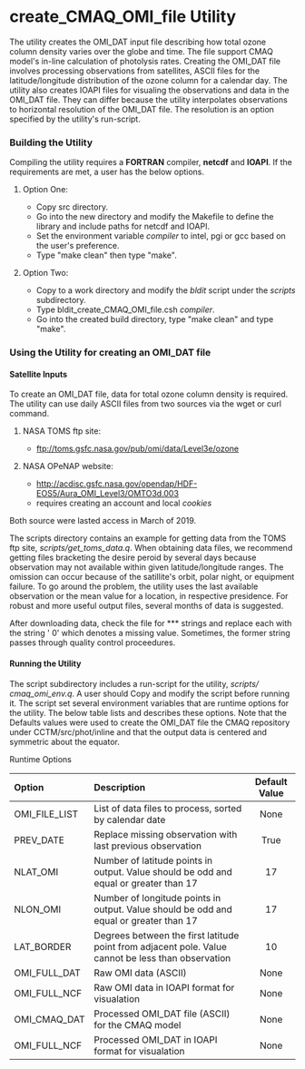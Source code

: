 # create_CMAQ_OMI_file Utility

The utility creates the OMI_DAT input file describing how total ozone column density varies over the globe and time.
The file support CMAQ model's in-line calculation of photolysis rates. Creating the OMI_DAT file involves processing 
observations from satellites, ASCII files for the latitude/longitude distribution of the ozone column for a calendar 
day. The utility also creates IOAPI files for visualing the observations and data in the OMI_DAT file. They can 
differ because the utility interpolates observations to horizontal resolution of the OMI_DAT file. The resolution is 
an option specified by the utility's run-script.

### Building the Utility

Compiling the utility requires a **FORTRAN** compiler, **netcdf** and **IOAPI**. 
If the requirements are met, a user has the below options.  

   1. Option One:  
      - Copy src directory.
      - Go into the new directory and modify the Makefile to define the library and include paths for netcdf and
        IOAPI.
      - Set the environment variable _compiler_ to intel, pgi or gcc based on the user's 
   preference.  
      - Type "make clean" then type "make".  
      
   2. Option Two: 
       - Copy to a work directory and modify the _bldit_ script under the _scripts_ subdirectory.   
       - Type bldit_create_CMAQ_OMI_file.csh _compiler_. 
       -  Go into the created build directory, type "make clean" and type "make".
       
### Using the Utility for creating an OMI_DAT file

#### Satellite Inputs

To create an OMI_DAT file, data for total ozone column density is required. The utility can use daily ASCII files from two 
sources via the wget or curl command.  

      
   1. NASA TOMS ftp site:  
      - ftp://toms.gsfc.nasa.gov/pub/omi/data/Level3e/ozone

   2. NASA OPeNAP website: 
       - http://acdisc.gsfc.nasa.gov/opendap/HDF-EOS5/Aura_OMI_Level3/OMTO3d.003   
       - requires creating an account and local _cookies_
       
Both source were lasted access in March of 2019.

The scripts directory contains an example for getting data from the TOMS ftp site, _scripts/get_toms_data.q_.
When obtaining data files, we recommend getting files bracketing the desire peroid by several days because 
observation may not available within given latitude/longitude ranges. The omission can occur because of the 
satillite's orbit, polar night, or equipment failure. To go around the problem, the utility uses 
the last available observation or the mean value for a location, in respective presidence. For robust and more useful
output files, several months of data is suggested.

After downloading data, check the file for \*\*\* strings and replace each with the string '   0' which denotes a
missing value. Sometimes, the former string passes through quality control proceedures.
      
#### Running the Utility   

The script subdirectory includes a run-script for the utility, _scripts/ cmaq_omi_env.q_. 
A user should Copy and modify the script before running it. The script set several environment 
variables that are runtime options for the utility. The below table lists and describes these options. Note that
the Defaults values were used to create the OMI_DAT file the CMAQ repository under CCTM/src/phot/inline and that 
the output data is centered and symmetric about the equator.

Runtime Options

|Option         |Description                                            | Default Value |  
|:--------------|:------------------------------------------------------|:----:|
| OMI_FILE_LIST | List of data files to process, sorted by calendar date     | None  |
| PREV_DATE     | Replace missing observation with last previous observation | True |
| NLAT_OMI      | Number of latitude points in output. Value should be odd and equal or greater than 17 | 17 |
| NLON_OMI      | Number of longitude points in output. Value should be odd and equal or greater than 17 | 17 |
| LAT_BORDER    | Degrees between the first latitude point from adjacent pole. Value cannot be less than observation | 10 |
| OMI_FULL_DAT  | Raw OMI data (ASCII) | None |
| OMI_FULL_NCF  | Raw OMI data in IOAPI format for visualation| None |
| OMI_CMAQ_DAT  | Processed OMI_DAT file (ASCII) for the CMAQ model  | None |
| OMI_FULL_NCF  | Processed  OMI_DAT in IOAPI format for visualation | None |

